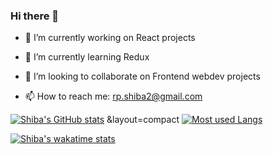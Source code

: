 ### Hi there 👋





- 🔭 I’m currently working on React projects
- 🌱 I’m currently learning Redux
- 👯 I’m looking to collaborate on Frontend webdev projects


- 📫 How to reach me: rp.shiba2@gmail.com



[![Shiba's GitHub stats](https://github-readme-stats.vercel.app/api?username=Shiba9999)](https://github.com/Shiba9999/github-readme-stats)
&layout=compact
[![Most used Langs](https://github-readme-stats.vercel.app/api/top-langs/?username=Shiba9999)](https://github.com/Shiba9999/github-readme-stats)

[![Shiba's wakatime stats](https://github-readme-stats.vercel.app/api/wakatime?username=Shiba9999)](https://github.com/Shiba9999/github-readme-stats)





